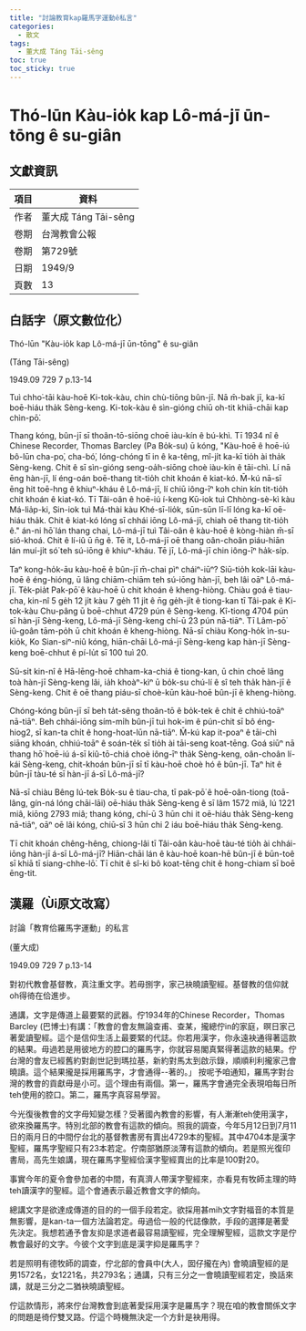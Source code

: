 ```yaml
---
title: "討論教育kap羅馬字運動ê私言"
categories:
  - 散文
tags:
  - 董大成 Táng Tāi-sêng
toc: true
toc_sticky: true
---
```


# Thó-lūn Kàu-io̍k kap Lô-má-jī ūn-tōng ê su-giân

## 文獻資訊

| 項目 | 資料 |
|---|---|
| 作者 | 董大成 Táng Tāi-sêng |
| 卷期 | 台灣教會公報 |
| 卷期 | 第729號 |
| 日期 | 1949/9 |
| 頁數 | 13 |

## 白話字（原文數位化）

Thó-lūn "Kàu-io̍k kap Lô-má-jī ūn-tōng" ê su-giân

(Táng Tāi-sêng)

1949.09 729 7 p.13-14

Tuì chho͘-tāi kàu-hoē Ki-tok-kàu, chin chù-tiōng bûn-jī. Nā m̄-bak jī, ka-kī boē-hiáu tha̍k Sèng-keng. Ki-tok-kàu ê sìn-gióng chiū oh-tit khiā-chāi kap chìn-pō͘.

Thang kóng, bûn-jī sī thoân-tō-siōng choē iàu-kín ê bú-khì. Tī 1934 nî ê Chinese Recorder, Thomas Barcley (Pa Bo̍k-su) ū kóng, "Kàu-hoē ê hoē-iú bô-lūn cha-po͘, cha-bó͘, lóng-chóng tī in ê ka-têng, mî-ji̍t ka-kī tio̍h ài tha̍k Sèng-keng. Chit ê sī sìn-gióng seng-oa̍h-siōng choè iàu-kín ê tāi-chì. Lí nā ēng hàn-jī, lí éng-oán boē-thang tit-tio̍h chit khoán ê kiat-kó. M̄-kú nā-sī ēng hit toē-hng ê khiuⁿ-kháu ê Lô-má-jī, lí chiū iông-īⁿ koh chin kín tit-tio̍h chit khoán ê kiat-kó. Tī Tâi-oân ê hoē-iú í-keng Kū-iok tuì Chhòng-sè-kì kàu Má-lia̍p-ki, Sin-iok tuì Má-thài kàu Khé-sī-lio̍k, sūn-sūn lī-lī lóng ka-kī oē-hiáu tha̍k. Chit ê kiat-kó lóng sī chhái iōng Lô-má-jī, chiah oē thang tit-tio̍h ê." án-ni hō͘ lán thang chai, Lô-má-jī tuì Tâi-oân ê kàu-hoē ê kòng-hiàn m̄-sī sió-khoá. Chit ê lí-iû ū n̄g ê. Tē it, Lô-má-jī oē thang oân-choân piáu-hiān lán muí-ji̍t só͘ teh sú-iōng ê khiuⁿ-kháu. Tē jī, Lô-má-jī chin iông-īⁿ ha̍k-si̍p.

Taⁿ kong-ho̍k-āu kàu-hoē ê bûn-jī m̄-chai pìⁿ cháiⁿ-iūⁿ? Siū-tio̍h kok-lāi kàu-hoē ê éng-hióng, ū lâng chiām-chiām teh sú-iōng hàn-jī, beh lâi oāⁿ Lô-má-jī. Te̍k-pia̍t Pak-pō͘ ê kàu-hoē ū chit khoán ê kheng-hiòng. Chiàu goá ê tiau-cha, kin-nî 5 ge̍h 12 ji̍t kàu 7 ge̍h 11 ji̍t ê n̄g ge̍h-ji̍t ê tiong-kan tī Tâi-pak ê Ki-tok-kàu Chu-pâng ū boē-chhut 4729 pún ê Sèng-keng. Kî-tiong 4704 pún sī hàn-jī Sèng-keng, Lô-má-jī Sèng-keng chí-ū 23 pún nā-tiāⁿ. Tī Lâm-pō͘ iû-goân tām-po̍h ū chit khoán ê kheng-hiòng. Nā-sī chiàu Kong-ho̍k ìn-su-kio̍k, Ko Sian-siⁿ-niû kóng, hiān-chāi Lô-má-jī Sèng-keng kap hàn-jī Sèng-keng boē-chhut ê pí-lu̍t sī 100 tuì 20.

Sū-si̍t kin-nî ê Hā-lēng-hoē chham-ka-chiá ê tiong-kan, ū chin choē lâng toà hàn-jī Sèng-keng lâi, ia̍h khoàⁿ-kìⁿ ū bo̍k-su chú-lí ê sî teh tha̍k hàn-jī ê Sèng-keng. Chit ê oē thang piáu-sī choè-kūn kàu-hoē bûn-jī ê kheng-hiòng.

Chóng-kóng bûn-jī sī beh ta̍t-sêng thoân-tō ê bo̍k-tek ê chi̍t ê chhiú-toāⁿ nā-tiāⁿ. Beh chhái-iōng sím-mi̍h bûn-jī tuì hok-im ê pún-chit sī bô éng-hiog2, sī kan-ta chi̍t ê hong-hoat-lūn nā-tiāⁿ. M̄-kú kap it-poaⁿ ê tāi-chì siāng khoán, chhiú-toāⁿ ê soán-te̍k sī tio̍h ài tāi-seng koat-tēng. Goá siūⁿ nā thang hō͘ hoē-iú á-sī kiû-tō-chiá choè iông-īⁿ tha̍k Sèng-keng, oân-choân lí-kái Sèng-keng, chit-khoán bûn-jī sī tī kàu-hoē choè hó ê bûn-jī. Taⁿ hit ê bûn-jī tàu-té sī hàn-jī á-sī Lô-má-jī?

Nā-sī chiàu Bêng Iú-tek Bo̍k-su ê tiau-cha, tī pak-pō͘ ê hoē-oân-tiong (toā-lâng, gín-ná lóng chāi-lāi) oē-hiáu tha̍k Sèng-keng ê sī lâm 1572 miâ, lú 1221 miâ, kiōng 2793 miâ; thang kóng, chí-ū 3 hūn chi it oē-hiáu tha̍k Sèng-keng nā-tiāⁿ, oāⁿ oē lâi kóng, chiū-sī 3 hūn chi 2 iáu boē-hiáu tha̍k Sèng-keng.

Tī chit khoán chêng-hêng, chiong-lâi tī Tâi-oân kàu-hoē tàu-té tio̍h ài chhái-iōng hàn-jī á-sī Lô-má-jī? Hiān-chāi lán ê kàu-hoē koan-hē bûn-jī ê būn-toê sī khiā tī siang-chhe-lō͘. Tī chit ê sî-ki bô koat-tēng chit ê hong-chiam sī boē ēng-tit.

## 漢羅（Ùi原文改寫）

討論「教育佮羅馬字運動」的私言

(董大成)

1949.09 729 7 p.13-14

對初代教會基督教，真注重文字。若毋捌字，家己袂曉讀聖經。基督教的信仰就oh得徛在佮進步。

通講，文字是傳道上最要緊的武器。佇1934年的Chinese Recorder，Thomas Barcley (巴博士)有講：「教會的會友無論查甫、查某，攏總佇in的家庭，暝日家己著愛讀聖經。這个是信仰生活上最要緊的代誌。你若用漢字，你永遠袂通得著這款的結果。毋過若是用彼地方的腔口的羅馬字，你就容易閣真緊得著這款的結果。佇台灣的會友已經舊約對創世記到瑪拉基，新約對馬太到啟示錄，順順利利攏家己會曉讀。這个結果攏是採用羅馬字，才會通得--著的。」 按呢予咱通知，羅馬字對台灣的教會的貢獻毋是小可。這个理由有兩個。第一，羅馬字會通完全表現咱每日所teh使用的腔口。第二，羅馬字真容易學習。

今光復後教會的文字毋知變怎樣？受著國內教會的影響，有人漸漸teh使用漢字，欲來換羅馬字。特別北部的教會有這款的傾向。照我的調查，今年5月12日到7月11日的兩月日的中間佇台北的基督教書房有賣出4729本的聖經。其中4704本是漢字聖經，羅馬字聖經只有23本若定。佇南部猶原淡薄有這款的傾向。若是照光復印書局，高先生娘講，現在羅馬字聖經佮漢字聖經賣出的比率是100對20。

事實今年的夏令會參加者的中間，有真濟人帶漢字聖經來，亦看見有牧師主理的時teh讀漢字的聖經。這个會通表示最近教會文字的傾向。

總講文字是欲達成傳道的目的的一個手段若定。欲採用甚mih文字對福音的本質是無影響，是kan-ta一個方法論若定。毋過佮一般的代誌像款，手段的選擇是著愛先決定。我想若通予會友抑是求道者最容易讀聖經，完全理解聖經，這款文字是佇教會最好的文字。今彼个文字到底是漢字抑是羅馬字？

若是照明有德牧師的調查，佇北部的會員中(大人，囡仔攏在內) 會曉讀聖經的是男1572名，女1221名，共2793名；通講，只有三分之一會曉讀聖經若定，換話來講，就是三分之二猶袂曉讀聖經。

佇這款情形，將來佇台灣教會到底著愛採用漢字是羅馬字？現在咱的教會關係文字的問題是徛佇雙叉路。佇這个時機無決定一个方針是袂用得。
